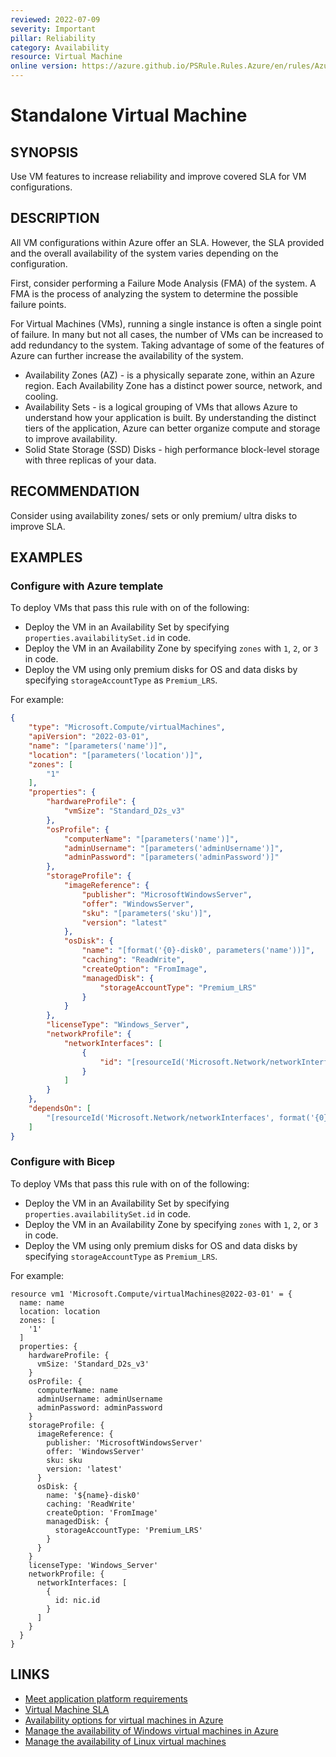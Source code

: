 ```yaml
---
reviewed: 2022-07-09
severity: Important
pillar: Reliability
category: Availability
resource: Virtual Machine
online version: https://azure.github.io/PSRule.Rules.Azure/en/rules/Azure.VM.Standalone/
---
```


# Standalone Virtual Machine

## SYNOPSIS

Use VM features to increase reliability and improve covered SLA for VM configurations.

## DESCRIPTION

All VM configurations within Azure offer an SLA.
However, the SLA provided and the overall availability of the system varies depending on the configuration.

First, consider performing a Failure Mode Analysis (FMA) of the system.
A FMA is the process of analyzing the system to determine the possible failure points.

For Virtual Machines (VMs), running a single instance is often a single point of failure.
In many but not all cases, the number of VMs can be increased to add redundancy to the system.
Taking advantage of some of the features of Azure can further increase the availability of the system.

- Availability Zones (AZ) - is a physically separate zone, within an Azure region.
  Each Availability Zone has a distinct power source, network, and cooling.
- Availability Sets - is a logical grouping of VMs that allows Azure to understand how your application is built.
  By understanding the distinct tiers of the application, Azure can better organize compute and storage to improve availability.
- Solid State Storage (SSD) Disks - high performance block-level storage with three replicas of your data.

## RECOMMENDATION

Consider using availability zones/ sets or only premium/ ultra disks to improve SLA.

## EXAMPLES

### Configure with Azure template

To deploy VMs that pass this rule with on of the following:

- Deploy the VM in an Availability Set by specifying `properties.availabilitySet.id` in code.
- Deploy the VM in an Availability Zone by specifying `zones` with `1`, `2`, or `3` in code.
- Deploy the VM using only premium disks for OS and data disks by specifying `storageAccountType` as `Premium_LRS`.

For example:

```json
{
    "type": "Microsoft.Compute/virtualMachines",
    "apiVersion": "2022-03-01",
    "name": "[parameters('name')]",
    "location": "[parameters('location')]",
    "zones": [
        "1"
    ],
    "properties": {
        "hardwareProfile": {
            "vmSize": "Standard_D2s_v3"
        },
        "osProfile": {
            "computerName": "[parameters('name')]",
            "adminUsername": "[parameters('adminUsername')]",
            "adminPassword": "[parameters('adminPassword')]"
        },
        "storageProfile": {
            "imageReference": {
                "publisher": "MicrosoftWindowsServer",
                "offer": "WindowsServer",
                "sku": "[parameters('sku')]",
                "version": "latest"
            },
            "osDisk": {
                "name": "[format('{0}-disk0', parameters('name'))]",
                "caching": "ReadWrite",
                "createOption": "FromImage",
                "managedDisk": {
                    "storageAccountType": "Premium_LRS"
                }
            }
        },
        "licenseType": "Windows_Server",
        "networkProfile": {
            "networkInterfaces": [
                {
                    "id": "[resourceId('Microsoft.Network/networkInterfaces', format('{0}-nic0', parameters('name')))]"
                }
            ]
        }
    },
    "dependsOn": [
        "[resourceId('Microsoft.Network/networkInterfaces', format('{0}-nic0', parameters('name')))]"
    ]
}
```

### Configure with Bicep

To deploy VMs that pass this rule with on of the following:

- Deploy the VM in an Availability Set by specifying `properties.availabilitySet.id` in code.
- Deploy the VM in an Availability Zone by specifying `zones` with `1`, `2`, or `3` in code.
- Deploy the VM using only premium disks for OS and data disks by specifying `storageAccountType` as `Premium_LRS`.

For example:

```bicep
resource vm1 'Microsoft.Compute/virtualMachines@2022-03-01' = {
  name: name
  location: location
  zones: [
    '1'
  ]
  properties: {
    hardwareProfile: {
      vmSize: 'Standard_D2s_v3'
    }
    osProfile: {
      computerName: name
      adminUsername: adminUsername
      adminPassword: adminPassword
    }
    storageProfile: {
      imageReference: {
        publisher: 'MicrosoftWindowsServer'
        offer: 'WindowsServer'
        sku: sku
        version: 'latest'
      }
      osDisk: {
        name: '${name}-disk0'
        caching: 'ReadWrite'
        createOption: 'FromImage'
        managedDisk: {
          storageAccountType: 'Premium_LRS'
        }
      }
    }
    licenseType: 'Windows_Server'
    networkProfile: {
      networkInterfaces: [
        {
          id: nic.id
        }
      ]
    }
  }
}
```

## LINKS

- [Meet application platform requirements](https://learn.microsoft.com/azure/architecture/framework/resiliency/design-requirements#meet-application-platform-requirements)
- [Virtual Machine SLA](https://azure.microsoft.com/support/legal/sla/virtual-machines)
- [Availability options for virtual machines in Azure](https://docs.microsoft.com/azure/virtual-machines/availability)
- [Manage the availability of Windows virtual machines in Azure](https://docs.microsoft.com/azure/virtual-machines/windows/manage-availability)
- [Manage the availability of Linux virtual machines](https://docs.microsoft.com/azure/virtual-machines/linux/manage-availability)
